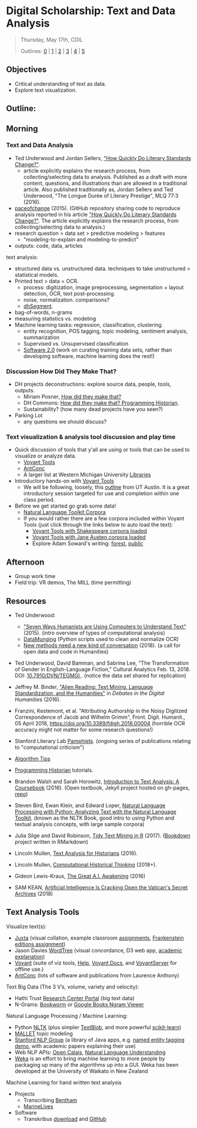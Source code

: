 # Digital Scholarship: Text and Data Analysis

> Thursday, May 17th, CDIL
> 
> Outlines: [0](day-0.md) | [1](day-1.md) | [2](day-2.md) | [3](day-3.md) | [4](day-4.md) | [5](day-5.md)

## Objectives

- Critical understanding of text as data.
- Explore text visualization.

## Outline: 

## Morning

### Text and Data Analysis 

- Ted Underwood and Jordan Sellers, ["How Quickly Do Literary Standards Change?"](https://figshare.com/articles/How_Quickly_Do_Literary_Standards_Change_/1418394). 
    - article explicitly explains the research process, from collecting/selecting data to analysis. Published as a draft with more content, questions, and illustrations than are allowed in a traditional article. Also published traditionally as, Jordan Sellers and Ted Underwood, "The Longue Durée of Literary Prestige", MLQ 77:3 (2016).
- [paceofchange](https://github.com/tedunderwood/paceofchange) (2015). (GitHub repository sharing code to reproduce analysis reported in his article ["How Quickly Do Literary Standards Change?"](https://figshare.com/articles/How_Quickly_Do_Literary_Standards_Change_/1418394). The article explicitly explains the research process, from collecting/selecting data to analysis.)
- research question > data set > predictive modeling > features
    - "modeling-to-explain and modeling-to-predict"
- outputs: code, data, articles

text analysis: 

- structured data vs. unstructured data. techniques to take unstructured > statistical models.
- Printed text > data = OCR. 
    - process: digitization, image preprocessing, segmentation + layout detection, OCR, text post-processing.
    - noise, normalization. comparisons? 
    - [dhSegment](https://dhlab-epfl.github.io/dhSegment/).
- bag-of-words, n-grams  
- measuring statistics vs. modeling 
- Machine learning tasks: regression, classification, clustering.
    - entity recognition, POS tagging, topic modeling, sentiment analysis, summarization
    - Supervised vs. Unsupervised classification
    - [Software 2.0](https://medium.com/@karpathy/software-2-0-a64152b37c35) (work on curating training data sets, rather than developing software, machine learning does the rest!)

### Discussion How Did They Make That? 

- DH projects deconstructions: explore source data, people, tools, outputs.
    - Miriam Posner, [How did they make that?](http://miriamposner.com/blog/how-did-they-make-that/) 
    - DH Commons: [How did they make that? Programming Historian](http://dhcommons.org/journal/issue-1/editorial-sustainability-and-open-peer-review-programming-historian).
    - Sustainability? (how many dead projects have you seen?)
- Parking Lot
    - any questions we should discuss?

### Text visualization & analysis tool discussion and play time

- Quick discussion of tools that y'all are using or tools that can be used to visualize or analyze data.
    - [Voyant Tools](https://voyant-tools.org/)
    - [AntConc](http://www.laurenceanthony.net/)
    - A larger list at Western Michigan University [Libraries](http://libguides.wmich.edu/digitalhumanities/tools)
- Introductory hands-on with [Voyant Tools](https://voyant-tools.org/)
    - We will be following, loosely, this  [outline](https://www.dwrl.utexas.edu/2016/11/29/voyant-for-text-analysis/) from UT Austin. It is a great introductory session targeted for use and completion within one class period. 
- Before we get started go grab some data!
    - [Natural Language Toolkit Corpora](http://www.nltk.org/nltk_data/)
    - If you would rather there are a few corpora included within Voyant Tools (just click through the links below to auto load the text):    
        - [Voyant Tools with Shakespeare corpora loaded](http://voyant-tools.org/?corpus=shakespeare)
        - [Voyant Tools with Jane Austen corpora loaded](http://voyant-tools.org/?corpus=austen)
        - Explore Adam Soward's writing: [forest](http://voyant-tools.org/?corpus=ad9d4fbe072d540cfc40e0ce9206c9c7&panels=cirrus,reader,trends,summary,contexts), [public](http://voyant-tools.org/?corpus=9201a8d973ae5b0fb618eda9e762d4ae&panels=cirrus,reader,trends,summary,contexts)

## Afternoon

- Group work time
- Field trip: VR demos, The MILL (time permitting)

## Resources 

- Ted Underwood: 
    - ["Seven Ways Humanists are Using Computers to Understand Text"](https://tedunderwood.com/2015/06/04/seven-ways-humanists-are-using-computers-to-understand-text/) (2015). (intro overview of types of computational analysis)
    - [DataMunging](https://github.com/tedunderwood/DataMunging) (Python scripts used to clean and normalize OCR)
    - [New methods need a new kind of conversation](https://tedunderwood.com/2018/02/28/raising-the-standards-for-computation-in-the-humanities/) (2018). (a call for open data and code in Humanities)
- Ted Underwood, David Bamman, and Sabrina Lee, "The Transformation of Gender in English-Language Fiction," Cultural Analytics Feb. 13, 2018. DOI: [10.7910/DVN/TEGMGI ](http://doi.org/10.22148/16.019). (notice the data set shared for replication)
- Jeffrey M. Binder, ["Alien Reading: Text Mining, Language Standardization, and the Humanities"](http://dhdebates.gc.cuny.edu/debates/text/69) in *Debates in the Digital Humanities* (2016).
- Franzini, Kestemont, et al. "Attributing Authorship in the Noisy Digitized Correspondence of Jacob and Wilhelm Grimm", Front. Digit. Humanit., 05 April 2018, https://doi.org/10.3389/fdigh.2018.00004 (horrible OCR accuracy might not matter for some research questions!)
- Stanford Literary Lab [Pamphlets](http://litlab.stanford.edu/pamphlets/). (ongoing series of publications relating to "computational criticism")

- [Algorithm Tips](http://algorithmtips.org/)
- [Programming Historian](http://programminghistorian.org/) tutorials.
- Brandon Walsh and Sarah Horowitz, [Introduction to Text Analysis: A Coursebook](http://walshbr.com/textanalysiscoursebook/) (2016). (Open textbook, Jekyll project hosted on gh-pages, [repo](https://github.com/walshbr/textanalysiscoursebook))
- Steven Bird, Ewan Klein, and Edward Loper, [Natural Language Processing with Python: Analyzing Text with the Natural Language Toolkit](http://www.nltk.org/book/). (known as the NLTK Book, good intro to using Python and textual analysis concepts, with large sample corpora)
- Julia Silge and David Robinson, [Tidy Text Mining in R](http://tidytextmining.com/) (2017). ([Bookdown](https://bookdown.org/) project written in RMarkdown)
- Lincoln Mullen, [Text Analysis for Historians](http://lincolnmullen.com/courses/text-analysis.2016/) (2016).
- Lincoln Mullen, [Computational Historical Thinking](http://dh-r.lincolnmullen.com/index.html) (2018+).
- Gideon Lewis-Kraus, [The Great A.I. Awakening](https://www.nytimes.com/2016/12/14/magazine/the-great-ai-awakening.html) (2016)
- SAM KEAN, [Artificial Intelligence Is Cracking Open the Vatican's Secret Archives](https://www.theatlantic.com/technology/archive/2018/04/vatican-secret-archives-artificial-intelligence/559205/) (2018)

## Text Analysis Tools

Visualize text(s):

- [Juxta](http://juxtacommons.org/) (visual collation, example classroom [assignments](http://www.juxtasoftware.org/using-juxta-in-the-classroom-scholars-lab-presentation/), [Frankenstein editions assignment](https://mla.hcommons.org/?get_group_doc=387/1420320643-Bninski.notesforMLACommons.pdf))
- Jason Davies [WordTree](https://www.jasondavies.com/wordtree/) (visual concordance, D3 web app, [academic explanation](http://hint.fm/projects/wordtree/))
- [Voyant](http://voyant-tools.org/) (suite of viz tools, [Help](http://voyant-tools.org/docs/#!/guide/start), [Voyant Docs](http://docs.voyant-tools.org/), and [VoyantServer](https://github.com/sgsinclair/VoyantServer) for offline use.)
- [AntConc](http://www.laurenceanthony.net/software/antconc/) (lots of software and publications from Laurence Anthony)

Text Big Data (The 3 V’s, volume, variety and velocity): 

- Hathi Trust [Research Center Portal](https://sharc.hathitrust.org/) (big text data)
- N-Grams: [Bookworm](https://bookworm.htrc.illinois.edu/develop/) or [Google Books Ngram Viewer](https://books.google.com/ngrams)

Natural Language Processing / Machine Learning:

- Python [NLTK](http://www.nltk.org/) (plus simpler [TextBlob](https://textblob.readthedocs.io/en/dev/), and more powerful [scikit-learn](http://scikit-learn.org/stable/index.html))
- [MALLET](http://mallet.cs.umass.edu/index.php) topic modeling
- [Stanford NLP Group](http://nlp.stanford.edu/software/) (a library of Java apps, e.g. [named entity tagging demo](http://nlp.stanford.edu:8080/ner/), with academic papers explaining their use)
- Web NLP APIs: [Open Calais](http://www.opencalais.com/), [Natural Language Understanding](https://www.ibm.com/watson/developercloud/natural-language-understanding.html)
- [Weka](https://www.cs.waikato.ac.nz/ml/index.html) is an effort to bring machine learning to more people by packaging up many of the algorithms up into a GUI. Weka has been developed at the University of Waikato in New Zealand

Machine Learning for hand written text analysis
- Projects
    - Transcribing [Bentham](https://blogs.ucl.ac.uk/transcribe-bentham/)
    - [MarineLives](http://www.marinelives.org/wiki/Tools:_Collaboration_with_Transkribus)
- Software
    - Transkribus [download](https://transkribus.eu/Transkribus/) and [GitHub](https://github.com/Transkribus/)
